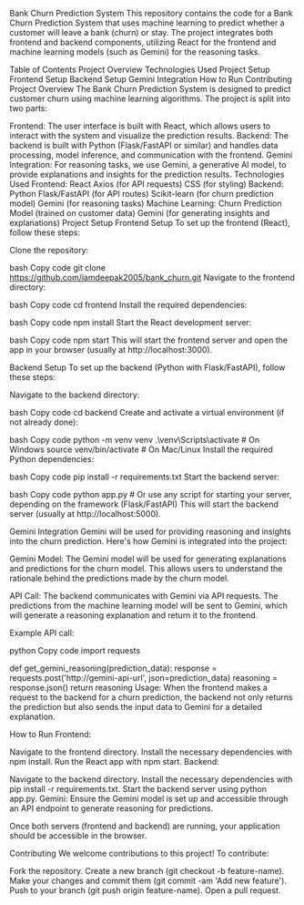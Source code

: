 Bank Churn Prediction System
This repository contains the code for a Bank Churn Prediction System that uses machine learning to predict whether a customer will leave a bank (churn) or stay. The project integrates both frontend and backend components, utilizing React for the frontend and machine learning models (such as Gemini) for the reasoning tasks.

Table of Contents
Project Overview
Technologies Used
Project Setup
Frontend Setup
Backend Setup
Gemini Integration
How to Run
Contributing
Project Overview
The Bank Churn Prediction System is designed to predict customer churn using machine learning algorithms. The project is split into two parts:

Frontend: The user interface is built with React, which allows users to interact with the system and visualize the prediction results.
Backend: The backend is built with Python (Flask/FastAPI or similar) and handles data processing, model inference, and communication with the frontend.
Gemini Integration: For reasoning tasks, we use Gemini, a generative AI model, to provide explanations and insights for the prediction results.
Technologies Used
Frontend:
React
Axios (for API requests)
CSS (for styling)
Backend:
Python
Flask/FastAPI (for API routes)
Scikit-learn (for churn prediction model)
Gemini (for reasoning tasks)
Machine Learning:
Churn Prediction Model (trained on customer data)
Gemini (for generating insights and explanations)
Project Setup
Frontend Setup
To set up the frontend (React), follow these steps:

Clone the repository:

bash
Copy code
git clone https://github.com/iamdeepak2005/bank_churn.git
Navigate to the frontend directory:

bash
Copy code
cd frontend
Install the required dependencies:

bash
Copy code
npm install
Start the React development server:

bash
Copy code
npm start
This will start the frontend server and open the app in your browser (usually at http://localhost:3000).

Backend Setup
To set up the backend (Python with Flask/FastAPI), follow these steps:

Navigate to the backend directory:

bash
Copy code
cd backend
Create and activate a virtual environment (if not already done):

bash
Copy code
python -m venv venv
.\venv\Scripts\activate  # On Windows
source venv/bin/activate  # On Mac/Linux
Install the required Python dependencies:

bash
Copy code
pip install -r requirements.txt
Start the backend server:

bash
Copy code
python app.py  # Or use any script for starting your server, depending on the framework (Flask/FastAPI)
This will start the backend server (usually at http://localhost:5000).

Gemini Integration
Gemini will be used for providing reasoning and insights into the churn prediction. Here's how Gemini is integrated into the project:

Gemini Model: The Gemini model will be used for generating explanations and predictions for the churn model. This allows users to understand the rationale behind the predictions made by the churn model.

API Call: The backend communicates with Gemini via API requests. The predictions from the machine learning model will be sent to Gemini, which will generate a reasoning explanation and return it to the frontend.

Example API call:

python
Copy code
import requests

def get_gemini_reasoning(prediction_data):
    response = requests.post('http://gemini-api-url', json=prediction_data)
    reasoning = response.json()
    return reasoning
Usage: When the frontend makes a request to the backend for a churn prediction, the backend not only returns the prediction but also sends the input data to Gemini for a detailed explanation.

How to Run
Frontend:

Navigate to the frontend directory.
Install the necessary dependencies with npm install.
Run the React app with npm start.
Backend:

Navigate to the backend directory.
Install the necessary dependencies with pip install -r requirements.txt.
Start the backend server using python app.py.
Gemini: Ensure the Gemini model is set up and accessible through an API endpoint to generate reasoning for predictions.

Once both servers (frontend and backend) are running, your application should be accessible in the browser.

Contributing
We welcome contributions to this project! To contribute:

Fork the repository.
Create a new branch (git checkout -b feature-name).
Make your changes and commit them (git commit -am 'Add new feature').
Push to your branch (git push origin feature-name).
Open a pull request.
